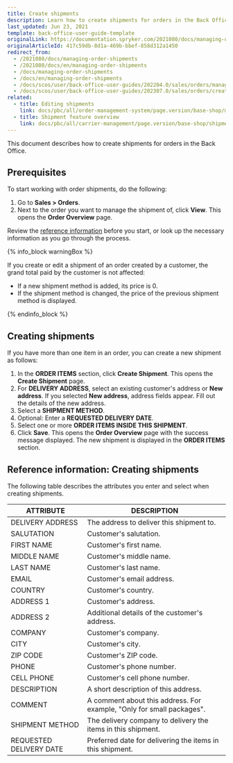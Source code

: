 ```yaml
---
title: Create shipments
description: Learn how to create shipments for orders in the Back Office.
last_updated: Jun 23, 2021
template: back-office-user-guide-template
originalLink: https://documentation.spryker.com/2021080/docs/managing-order-shipments
originalArticleId: 417c59db-8d1a-469b-bbef-858d312a1450
redirect_from:
  - /2021080/docs/managing-order-shipments
  - /2021080/docs/en/managing-order-shipments
  - /docs/managing-order-shipments
  - /docs/en/managing-order-shipments
  - /docs/scos/user/back-office-user-guides/202204.0/sales/orders/managing-order-shipments.html
  - /docs/scos/user/back-office-user-guides/202307.0/sales/orders/creating-shipments.html
related:
  - title: Editing shipments
    link: docs/pbc/all/order-management-system/page.version/base-shop/manage-in-the-back-office/orders/edit-shipments.html
  - title: Shipment feature overview
    link: docs/pbc/all/carrier-management/page.version/base-shop/shipment-feature-overview.html
---
```


This document describes how to create shipments for orders in the Back Office.

## Prerequisites

To start working with order shipments, do the following:

1. Go to **Sales&nbsp;<span aria-label="and then">></span> Orders**.
2. Next to the order you want to manage the shipment of, click **View**.
    This opens the **Order Overview** page.

Review the [reference information](#reference-information-creating-shipments) before you start, or look up the necessary information as you go through the process.

{% info_block warningBox %}

If you create or edit a shipment of an order created by a customer, the grand total paid by the customer is not affected:

* If a new shipment method is added, its price is 0.
* If the shipment method is changed, the price of the previous shipment method is displayed.

{% endinfo_block %}

## Creating shipments

If you have more than one item in an order, you can create a new shipment as follows:

1. In the **ORDER ITEMS** section, click **Create Shipment**.
    This opens the **Create Shipment** page.
2. For **DELIVERY ADDRESS**, select an existing customer's address or **New address**.
    If you selected **New address**, address fields appear. Fill out the details of the new address.  
3. Select a **SHIPMENT METHOD**.
4. Optional: Enter a **REQUESTED DELIVERY DATE**.
5. Select one or more **ORDER ITEMS INSIDE THIS SHIPMENT**.
6. Click **Save**.
    This opens the **Order Overview** page with the success message displayed. The new shipment is displayed in the **ORDER ITEMS** section.



## Reference information: Creating shipments

The following table describes the attributes you enter and select when creating shipments.

| ATTRIBUTE | DESCRIPTION |
|---|---|
| DELIVERY ADDRESS | The address to deliver this shipment to. |
| SALUTATION | Customer's salutation. |
| FIRST NAME | Customer's first name. |
| MIDDLE NAME | Customer's middle name. |
| LAST NAME | Customer's last name. |
| EMAIL | Customer's email address. |
| COUNTRY | Customer's country. |
| ADDRESS 1 | Customer's address. |
| ADDRESS 2 | Additional details of the customer's address. |
| COMPANY | Customer's company. |
| CITY | Customer's city. |
| ZIP CODE | Customer's ZIP code. |
| PHONE | Customer's phone number. |
| CELL PHONE | Customer's cell phone number. |
| DESCRIPTION | A short description of this address. |
| COMMENT | A comment about this address. For example, "Only for small packages".|
| SHIPMENT METHOD | The delivery company to delivery the items in this shipment. |
| REQUESTED DELIVERY DATE | Preferred date for delivering the items in this shipment.  |
